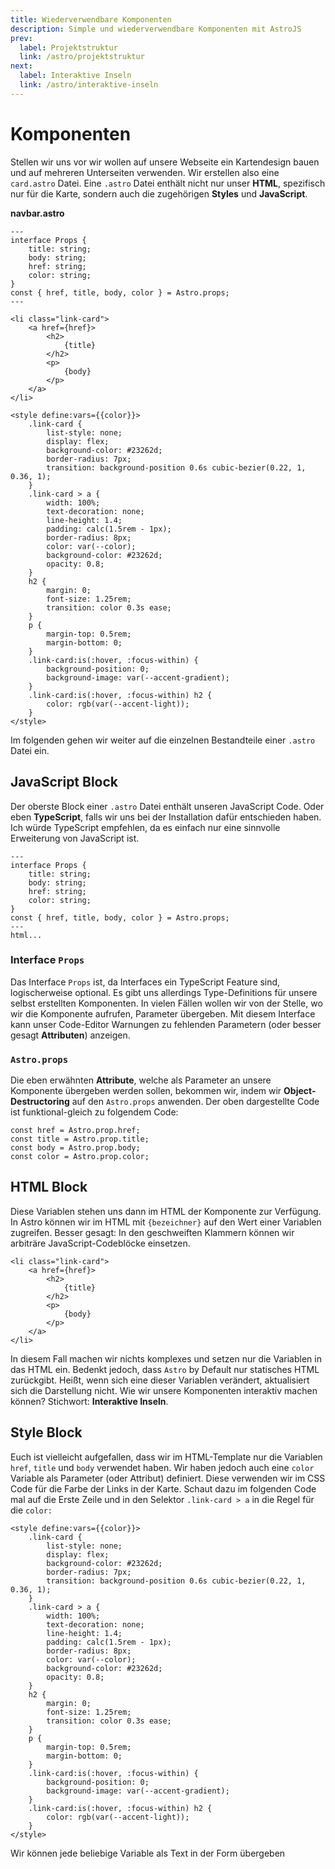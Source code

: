 ```yaml
---
title: Wiederverwendbare Komponenten
description: Simple und wiederverwendbare Komponenten mit AstroJS
prev:
  label: Projektstruktur
  link: /astro/projektstruktur
next:
  label: Interaktive Inseln
  link: /astro/interaktive-inseln
---
```


# Komponenten

Stellen wir uns vor wir wollen auf unsere Webseite ein Kartendesign bauen und auf mehreren Unterseiten verwenden. Wir erstellen also eine `card.astro` Datei.
Eine `.astro` Datei enthält nicht nur unser **HTML**, spezifisch nur für die Karte, sondern auch die zugehörigen **Styles** und **JavaScript**.

**navbar.astro**
```astro
---
interface Props {
	title: string;
	body: string;
	href: string;
	color: string;
}
const { href, title, body, color } = Astro.props;
---

<li class="link-card">
	<a href={href}>
		<h2>
			{title}
		</h2>
		<p>
			{body}
		</p>
	</a>
</li>

<style define:vars={{color}}>
	.link-card {
		list-style: none;
		display: flex;
		background-color: #23262d;
		border-radius: 7px;
		transition: background-position 0.6s cubic-bezier(0.22, 1, 0.36, 1);
	}
	.link-card > a {
		width: 100%;
		text-decoration: none;
		line-height: 1.4;
		padding: calc(1.5rem - 1px);
		border-radius: 8px;
		color: var(--color);
		background-color: #23262d;
		opacity: 0.8;
	}
	h2 {
		margin: 0;
		font-size: 1.25rem;
		transition: color 0.3s ease;
	}
	p {
		margin-top: 0.5rem;
		margin-bottom: 0;
	}
	.link-card:is(:hover, :focus-within) {
		background-position: 0;
		background-image: var(--accent-gradient);
	}
	.link-card:is(:hover, :focus-within) h2 {
		color: rgb(var(--accent-light));
	}
</style>
```

Im folgenden  gehen wir weiter auf die einzelnen Bestandteile einer `.astro` Datei ein.

## JavaScript Block

Der oberste Block einer `.astro` Datei enthält unseren JavaScript Code. Oder eben **TypeScript**, falls wir uns bei der Installation dafür entschieden haben. Ich würde TypeScript empfehlen, da es einfach nur eine sinnvolle Erweiterung von JavaScript ist.

```astro
---
interface Props {
	title: string;
	body: string;
	href: string;
	color: string;
}
const { href, title, body, color } = Astro.props;
---
html...
```

### Interface `Props`

Das Interface `Props` ist, da Interfaces ein TypeScript Feature sind, logischerweise optional. Es gibt uns allerdings Type-Definitions für unsere selbst erstellten Komponenten. In vielen Fällen wollen wir von der Stelle, wo wir die Komponente aufrufen, Parameter übergeben. Mit diesem Interface kann unser Code-Editor Warnungen zu fehlenden Parametern (oder besser gesagt **Attributen**) anzeigen.

### `Astro.props`

Die eben erwähnten **Attribute**, welche als Parameter an unsere Komponente übergeben werden sollen, bekommen wir, indem wir **Object-Destructoring** auf den `Astro.props` anwenden. Der oben dargestellte Code ist funktional-gleich zu folgendem Code:

```astro
const href = Astro.prop.href;
const title = Astro.prop.title;
const body = Astro.prop.body;
const color = Astro.prop.color;
```

## HTML Block

Diese Variablen stehen uns dann im HTML der Komponente zur Verfügung. In Astro können wir im HTML mit `{bezeichner}` auf den Wert einer Variablen zugreifen. Besser gesagt: In den geschweiften Klammern können wir arbiträre JavaScript-Codeblöcke einsetzen.  

```astro
<li class="link-card">
	<a href={href}>
		<h2>
			{title}
		</h2>
		<p>
			{body}
		</p>
	</a>
</li>
```

In diesem Fall machen wir nichts komplexes und setzen nur die Variablen in das HTML ein. Bedenkt jedoch, dass `Astro` by Default nur statisches HTML zurückgibt. Heißt, wenn sich eine dieser Variablen verändert, aktualisiert sich die Darstellung nicht. Wie wir unsere Komponenten interaktiv machen können? Stichwort: **Interaktive Inseln**.

## Style Block

Euch ist vielleicht aufgefallen, dass wir im HTML-Template nur die Variablen `href`, `title` und `body` verwendet haben. Wir haben jedoch auch eine `color` Variable als Parameter (oder Attribut) definiert. Diese verwenden wir im CSS Code für die Farbe der Links in der Karte. Schaut dazu im folgenden Code mal auf die Erste Zeile und in den Selektor `.link-card > a` in die Regel für die `color:`

```astro
<style define:vars={{color}}>
	.link-card {
		list-style: none;
		display: flex;
		background-color: #23262d;
		border-radius: 7px;
		transition: background-position 0.6s cubic-bezier(0.22, 1, 0.36, 1);
	}
	.link-card > a {
		width: 100%;
		text-decoration: none;
		line-height: 1.4;
		padding: calc(1.5rem - 1px);
		border-radius: 8px;
		color: var(--color);
		background-color: #23262d;
		opacity: 0.8;
	}
	h2 {
		margin: 0;
		font-size: 1.25rem;
		transition: color 0.3s ease;
	}
	p {
		margin-top: 0.5rem;
		margin-bottom: 0;
	}
	.link-card:is(:hover, :focus-within) {
		background-position: 0;
		background-image: var(--accent-gradient);
	}
	.link-card:is(:hover, :focus-within) h2 {
		color: rgb(var(--accent-light));
	}
</style>
```

Wir können jede beliebige Variable als Text in der Form übergeben